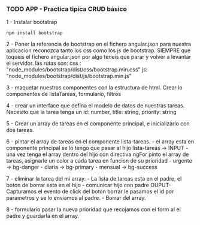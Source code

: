### TODO APP - Practica tipica CRUD básico

1 - Instalar bootstrap

``````
npm install bootstrap

``````

2 - Poner la referencia de bootstrap en el fichero angular.json para nuestra aplicacion reconozca tanto los css como los js de bootstrap. SIEMPRE que toqueis el fichero angular.json por algo teneis que parar y volver a levantar el servidor. las rutas son:
        css : "node_modules/bootstrap/dist/css/bootstrap.min.css"
        js: "node_modules/bootstrap/dist/js/bootstrap.min.js"


3 - maquetar nuestros componentes con la estructura de html. Crear lo componentes de listaTareas, formulario, filtros

4 - crear un interface que defina el modelo de datos de nuestras tareas. Necesito que la tarea tenga un id: number, title: string, priority: string

5 - Crear un array de tareas en el componente principal, e inicializarlo con dos tareas.

6 - pintar el array de tareas en el componente lista-tareas.
         - el array esta en componente principal se lo tengo que pasar al hijo lista-tareas -> INPUT
         - una vez tenga el array dentro del hijo con directiva ngFor pinto el array de tareas, asignarle un color a cada tarea en funcion de su prioridad 
              - urgente -> bg-danger
              - diaria -> bg-primary
              - mensual -> bg-success 

7 - eliminar la tarea del mi array. 
        - La lista de tareas esta en el padre, el boton de borrar esta en el hijo 
        - comunicar hijo con padre OUPUT- Capturamos el evento de click del boton borrar le pasamos el id por parametros y se lo enviamos al padre.
        - Borrar del array.

8 - formulario pasar la nueva prioridad que recojamos con el form al el padre y guardarla en el array.

